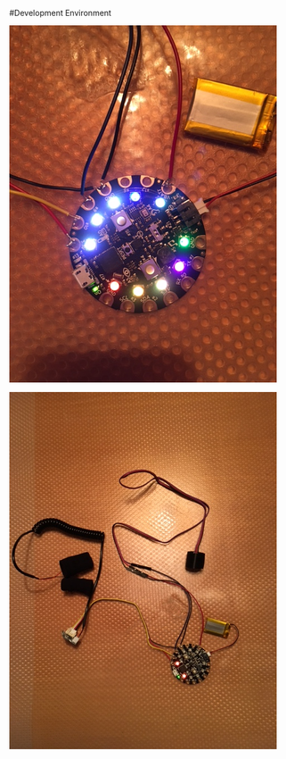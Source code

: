 #Development Environment

![Closeup](/doc/image1.jpg?raw=true "Closeup")

![Overview](/doc/image2.jpg?raw=true "Overview")



